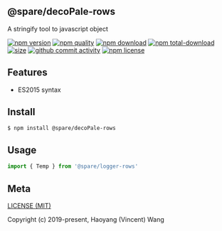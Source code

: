 ## @spare/decoPale-rows
A stringify tool to javascript object

[![npm version][npm-image]][npm-url]
[![npm quality][quality-image]][quality-url]
[![npm download][download-image]][npm-url]
[![npm total-download][total-download-image]][npm-url]
[![size][size]][size-url]
[![github commit activity][commit-image]][github-url]
[![npm license][license-image]][npm-url]

## Features

- ES2015 syntax

## Install
```console
$ npm install @spare/decoPale-rows
```

## Usage
```js
import { Temp } from '@spare/logger-rows'
```

## Meta
[LICENSE (MIT)](/LICENSE)

Copyright (c) 2019-present, Haoyang (Vincent) Wang

[//]: <> (Shields)
[npm-image]: https://img.shields.io/npm/v/@spare/deco-rows.svg?style=flat-square
[quality-image]: http://npm.packagequality.com/shield/@spare/deco-rows.svg?style=flat-square
[download-image]: https://img.shields.io/npm/dm/@spare/deco-rows.svg?style=flat-square
[total-download-image]:https://img.shields.io/npm/dt/@spare/deco-rows.svg?style=flat-square
[license-image]: https://img.shields.io/npm/l/@spare/deco-rows.svg?style=flat-square
[commit-image]: https://img.shields.io/github/commit-activity/y/hoyeungw/@spare/deco-rows?style=flat-square
[size]: https://flat.badgen.net/packagephobia/install/@spare/deco-rows

[//]: <> (Link)
[npm-url]: https://npmjs.org/package/@spare/deco-rows
[quality-url]: http://packagequality.com/#?package=@spare/deco-rows
[github-url]: https://github.com/hoyeungw/@spare/deco-rows
[size-url]: https://packagephobia.now.sh/result?p=@spare/deco-rows
